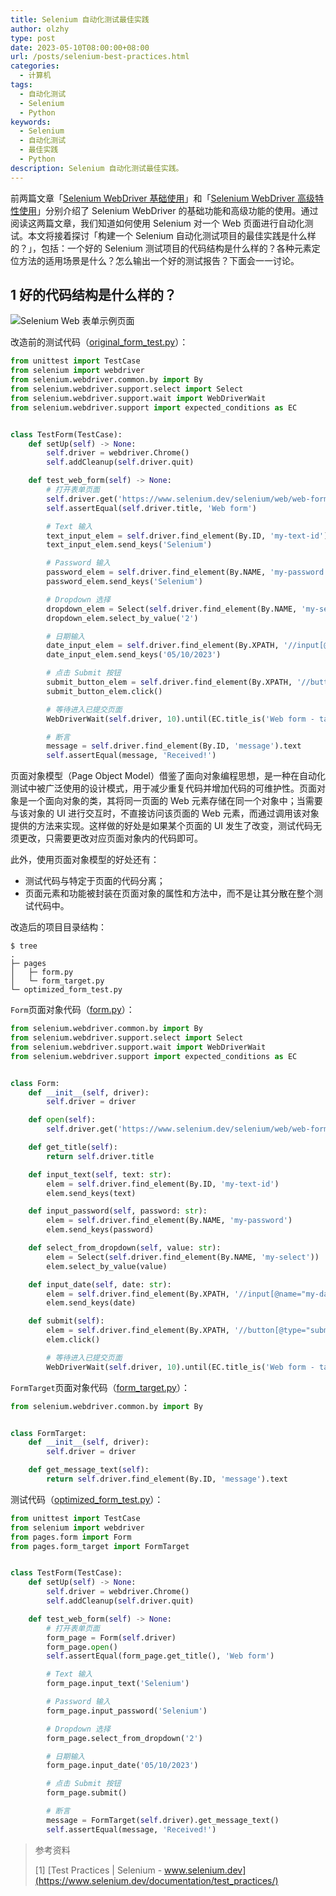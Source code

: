 ```yaml
---
title: Selenium 自动化测试最佳实践
author: olzhy
type: post
date: 2023-05-10T08:00:00+08:00
url: /posts/selenium-best-practices.html
categories:
  - 计算机
tags:
  - 自动化测试
  - Selenium
  - Python
keywords:
  - Selenium
  - 自动化测试
  - 最佳实践
  - Python
description: Selenium 自动化测试最佳实践。
---
```


前两篇文章「[Selenium WebDriver 基础使用](https://olzhy.github.io/posts/selenium-webdriver.html)」和「[Selenium WebDriver 高级特性使用](https://olzhy.github.io/posts/selenium-webdriver-advanced-features.html)」分别介绍了 Selenium WebDriver 的基础功能和高级功能的使用。通过阅读这两篇文章，我们知道如何使用 Selenium 对一个 Web 页面进行自动化测试。本文将接着探讨「构建一个 Selenium 自动化测试项目的最佳实践是什么样的？」，包括：一个好的 Selenium 测试项目的代码结构是什么样的？各种元素定位方法的适用场景是什么？怎么输出一个好的测试报告？下面会一一讨论。

## 1 好的代码结构是什么样的？

![Selenium Web 表单示例页面](https://olzhy.github.io/static/images/uploads/2023/05/selenium-web-form.gif#center)

改造前的测试代码（[original_form_test.py](https://github.com/olzhy/python-exercises/blob/main/selenium-best-practices/page-object-model/original_form_test.py)）：

```python
from unittest import TestCase
from selenium import webdriver
from selenium.webdriver.common.by import By
from selenium.webdriver.support.select import Select
from selenium.webdriver.support.wait import WebDriverWait
from selenium.webdriver.support import expected_conditions as EC


class TestForm(TestCase):
    def setUp(self) -> None:
        self.driver = webdriver.Chrome()
        self.addCleanup(self.driver.quit)

    def test_web_form(self) -> None:
        # 打开表单页面
        self.driver.get('https://www.selenium.dev/selenium/web/web-form.html')
        self.assertEqual(self.driver.title, 'Web form')

        # Text 输入
        text_input_elem = self.driver.find_element(By.ID, 'my-text-id')
        text_input_elem.send_keys('Selenium')

        # Password 输入
        password_elem = self.driver.find_element(By.NAME, 'my-password')
        password_elem.send_keys('Selenium')

        # Dropdown 选择
        dropdown_elem = Select(self.driver.find_element(By.NAME, 'my-select'))
        dropdown_elem.select_by_value('2')

        # 日期输入
        date_input_elem = self.driver.find_element(By.XPATH, '//input[@name="my-date"]')
        date_input_elem.send_keys('05/10/2023')

        # 点击 Submit 按钮
        submit_button_elem = self.driver.find_element(By.XPATH, '//button[@type="submit"]')
        submit_button_elem.click()

        # 等待进入已提交页面
        WebDriverWait(self.driver, 10).until(EC.title_is('Web form - target page'))

        # 断言
        message = self.driver.find_element(By.ID, 'message').text
        self.assertEqual(message, 'Received!')
```

页面对象模型（Page Object Model）借鉴了面向对象编程思想，是一种在自动化测试中被广泛使用的设计模式，用于减少重复代码并增加代码的可维护性。页面对象是一个面向对象的类，其将同一页面的 Web 元素存储在同一个对象中；当需要与该对象的 UI 进行交互时，不直接访问该页面的 Web 元素，而通过调用该对象提供的方法来实现。这样做的好处是如果某个页面的 UI 发生了改变，测试代码无须更改，只需要更改对应页面对象内的代码即可。

此外，使用页面对象模型的好处还有：

- 测试代码与特定于页面的代码分离；
- 页面元素和功能被封装在页面对象的属性和方法中，而不是让其分散在整个测试代码中。

改造后的项目目录结构：

```shell
$ tree
.
├─ pages
│   ├─ form.py
│   └─ form_target.py
└─ optimized_form_test.py
```

`Form`页面对象代码（[form.py](https://github.com/olzhy/python-exercises/blob/main/selenium-best-practices/page-object-model/form.py)）：

```python
from selenium.webdriver.common.by import By
from selenium.webdriver.support.select import Select
from selenium.webdriver.support.wait import WebDriverWait
from selenium.webdriver.support import expected_conditions as EC


class Form:
    def __init__(self, driver):
        self.driver = driver

    def open(self):
        self.driver.get('https://www.selenium.dev/selenium/web/web-form.html')

    def get_title(self):
        return self.driver.title

    def input_text(self, text: str):
        elem = self.driver.find_element(By.ID, 'my-text-id')
        elem.send_keys(text)

    def input_password(self, password: str):
        elem = self.driver.find_element(By.NAME, 'my-password')
        elem.send_keys(password)

    def select_from_dropdown(self, value: str):
        elem = Select(self.driver.find_element(By.NAME, 'my-select'))
        elem.select_by_value(value)

    def input_date(self, date: str):
        elem = self.driver.find_element(By.XPATH, '//input[@name="my-date"]')
        elem.send_keys(date)

    def submit(self):
        elem = self.driver.find_element(By.XPATH, '//button[@type="submit"]')
        elem.click()

        # 等待进入已提交页面
        WebDriverWait(self.driver, 10).until(EC.title_is('Web form - target page'))
```

`FormTarget`页面对象代码（[form_target.py](https://github.com/olzhy/python-exercises/blob/main/selenium-best-practices/page-object-model/form_target.py)）：

```python
from selenium.webdriver.common.by import By


class FormTarget:
    def __init__(self, driver):
        self.driver = driver

    def get_message_text(self):
        return self.driver.find_element(By.ID, 'message').text
```

测试代码（[optimized_form_test.py](https://github.com/olzhy/python-exercises/blob/main/selenium-best-practices/page-object-model/optimized_form_test.py)）：

```python
from unittest import TestCase
from selenium import webdriver
from pages.form import Form
from pages.form_target import FormTarget


class TestForm(TestCase):
    def setUp(self) -> None:
        self.driver = webdriver.Chrome()
        self.addCleanup(self.driver.quit)

    def test_web_form(self) -> None:
        # 打开表单页面
        form_page = Form(self.driver)
        form_page.open()
        self.assertEqual(form_page.get_title(), 'Web form')

        # Text 输入
        form_page.input_text('Selenium')

        # Password 输入
        form_page.input_password('Selenium')

        # Dropdown 选择
        form_page.select_from_dropdown('2')

        # 日期输入
        form_page.input_date('05/10/2023')

        # 点击 Submit 按钮
        form_page.submit()

        # 断言
        message = FormTarget(self.driver).get_message_text()
        self.assertEqual(message, 'Received!')
```

> 参考资料
>
> [1] [Test Practices | Selenium - www.selenium.dev](https://www.selenium.dev/documentation/test_practices/)
